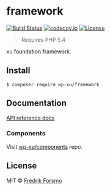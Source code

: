 # framework

[![Build Status](https://travis-ci.org/wp-xu/framework.svg?branch=master)](https://travis-ci.org/wp-xu/framework) [![codecov.io](http://codecov.io/github/wp-xu/framework/coverage.svg?branch=master)](http://codecov.io/github/wp-xu/framework?branch=master)
[![License](https://img.shields.io/packagist/l/wp-xu/framework.svg)](https://packagist.org/packages/wp-xu/framework)

> Requires PHP 5.4

xu foundation framework.

## Install

```
$ composer require wp-xu/framework
```

## Documentation

[API reference docs](https://wp-xu.github.io/docs/)

### Components

Visit [wp-xu/components](https://github.com/wp-xu/components) repo.

## License

MIT © [Fredrik Forsmo](https://github.com/frozzare)
